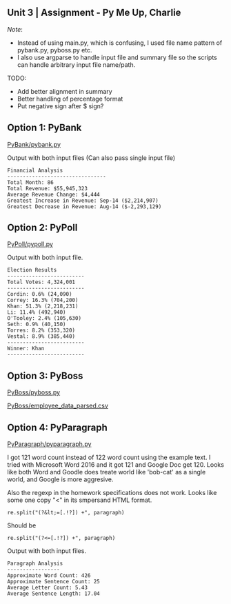 ## Unit 3 | Assignment - Py Me Up, Charlie

*Note*: 
- Instead of using main.py, which is confusing, I used file name pattern of pybank.py, pyboss.py etc. 
- I also use argparse to handle input file and summary file so the scripts can handle arbitrary input file name/path.

TODO: 
- Add better alignment in summary
- Better handling of percentage format
- Put negative sign after $ sign?

## Option 1: PyBank

[PyBank/pybank.py](PyBank/pybank.py)

Output with both input files (Can also pass single input file)
```buildoutcfg
Financial Analysis
--------------------------------
Total Month: 86
Total Revenue: $55,945,323
Average Revenue Change: $4,444
Greatest Increase in Revenue: Sep-14 ($2,214,907)
Greatest Decrease in Revenue: Aug-14 ($-2,293,129)
```

## Option 2: PyPoll

[PyPoll/pypoll.py](PyPoll/pypoll.py)

Output with both input file.
```buildoutcfg
Election Results
-------------------------
Total Votes: 4,324,001
-------------------------
Cordin: 0.6% (24,090)
Correy: 16.3% (704,200)
Khan: 51.3% (2,218,231)
Li: 11.4% (492,940)
O'Tooley: 2.4% (105,630)
Seth: 0.9% (40,150)
Torres: 8.2% (353,320)
Vestal: 8.9% (385,440)
-------------------------
Winner: Khan
-------------------------
```

## Option 3: PyBoss

[PyBoss/pyboss.py](PyBoss/pyboss.py)

[PyBoss/employee_data_parsed.csv](PyBoss/employee_data_parsed.csv)

## Option 4: PyParagraph

[PyParagraph/pyparagraph.py](PyParagraph/pyparagraph.py)

I got 121 word count instead of 122 word count using the example text. I tried with Microsoft Word 2016 and it got 121 and Google Doc get 120. Looks like both Word and Goodle does treate world like 'bob-cat' as a single world, and Google is more aggresive.

Also the regexp in the homework specifications does not work. Looks like some one copy "<" in its smpersand HTML format.
```
re.split("(?&lt;=[.!?]) +", paragraph)
```

Should be

```buildoutcfg
re.split("(?<=[.!?]) +", paragraph)
```

Output with both input files.
```buildoutcfg
Paragraph Analysis
-----------------
Approximate Word Count: 426
Approximate Sentence Count: 25
Average Letter Count: 5.43
Average Sentence Length: 17.04
```
